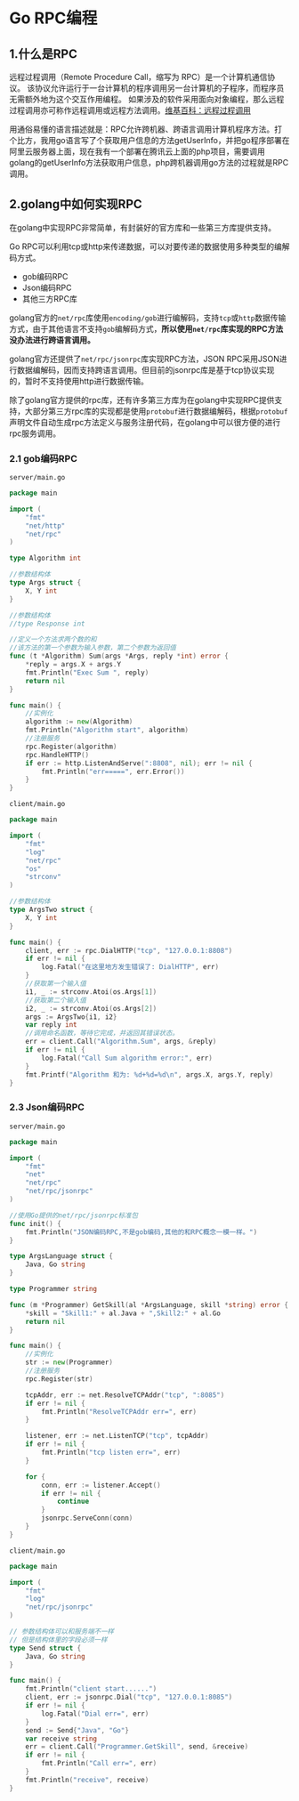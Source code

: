 # Go RPC编程

## 1.什么是RPC

远程过程调用（Remote Procedure Call，缩写为 RPC）是一个计算机通信协议。 该协议允许运行于一台计算机的程序调用另一台计算机的子程序，而程序员无需额外地为这个交互作用编程。 如果涉及的软件采用面向对象编程，那么远程过程调用亦可称作远程调用或远程方法调用。[维基百科：远程过程调用](https://link.zhihu.com/?target=https%3A//zh.wikipedia.org/wiki/%E9%81%A0%E7%A8%8B%E9%81%8E%E7%A8%8B%E8%AA%BF%E7%94%A8)



用通俗易懂的语言描述就是：RPC允许跨机器、跨语言调用计算机程序方法。打个比方，我用go语言写了个获取用户信息的方法getUserInfo，并把go程序部署在阿里云服务器上面，现在我有一个部署在腾讯云上面的php项目，需要调用golang的getUserInfo方法获取用户信息，php跨机器调用go方法的过程就是RPC调用。





## 2.golang中如何实现RPC

在golang中实现RPC非常简单，有封装好的官方库和一些第三方库提供支持。

Go RPC可以利用tcp或http来传递数据，可以对要传递的数据使用多种类型的编解码方式。

- gob编码RPC
- Json编码RPC
- 其他三方RPC库

golang官方的`net/rpc`库使用`encoding/gob`进行编解码，支持`tcp`或`http`数据传输方式，由于其他语言不支持`gob`编解码方式，**所以使用`net/rpc`库实现的RPC方法没办法进行跨语言调用。**

golang官方还提供了`net/rpc/jsonrpc`库实现RPC方法，JSON RPC采用JSON进行数据编解码，因而支持跨语言调用。但目前的jsonrpc库是基于tcp协议实现的，暂时不支持使用http进行数据传输。

除了golang官方提供的rpc库，还有许多第三方库为在golang中实现RPC提供支持，大部分第三方rpc库的实现都是使用`protobuf`进行数据编解码，根据`protobuf`声明文件自动生成rpc方法定义与服务注册代码，在golang中可以很方便的进行rpc服务调用。



### 2.1 gob编码RPC

`server/main.go`

```go
package main

import (
	"fmt"
	"net/http"
	"net/rpc"
)

type Algorithm int

//参数结构体
type Args struct {
	X, Y int
}

//参数结构体
//type Response int

//定义一个方法求两个数的和
//该方法的第一个参数为输入参数，第二个参数为返回值
func (t *Algorithm) Sum(args *Args, reply *int) error {
	*reply = args.X + args.Y
	fmt.Println("Exec Sum ", reply)
	return nil
}

func main() {
	//实例化
	algorithm := new(Algorithm)
	fmt.Println("Algorithm start", algorithm)
	//注册服务
	rpc.Register(algorithm)
	rpc.HandleHTTP()
	if err := http.ListenAndServe(":8808", nil); err != nil {
		fmt.Println("err=====", err.Error())
	}
}
```

`client/main.go`

```go
package main

import (
	"fmt"
	"log"
	"net/rpc"
	"os"
	"strconv"
)

//参数结构体
type ArgsTwo struct {
	X, Y int
}

func main() {
	client, err := rpc.DialHTTP("tcp", "127.0.0.1:8808")
	if err != nil {
		log.Fatal("在这里地方发生错误了: DialHTTP", err)
	}
	//获取第一个输入值
	i1, _ := strconv.Atoi(os.Args[1])
	//获取第二个输入值
	i2, _ := strconv.Atoi(os.Args[2])
	args := ArgsTwo{i1, i2}
	var reply int
	//调用命名函数，等待它完成，并返回其错误状态。
	err = client.Call("Algorithm.Sum", args, &reply)
	if err != nil {
		log.Fatal("Call Sum algorithm error:", err)
	}
	fmt.Printf("Algorithm 和为: %d+%d=%d\n", args.X, args.Y, reply)
}
```


### 2.3 Json编码RPC

`server/main.go`

```go
package main

import (
	"fmt"
	"net"
	"net/rpc"
	"net/rpc/jsonrpc"
)

//使用Go提供的net/rpc/jsonrpc标准包
func init() {
	fmt.Println("JSON编码RPC,不是gob编码,其他的和RPC概念一模一样。")
}

type ArgsLanguage struct {
	Java, Go string
}

type Programmer string

func (m *Programmer) GetSkill(al *ArgsLanguage, skill *string) error {
	*skill = "Skill1:" + al.Java + ",Skill2:" + al.Go
	return nil
}

func main() {
	//实例化
	str := new(Programmer)
	//注册服务
	rpc.Register(str)

	tcpAddr, err := net.ResolveTCPAddr("tcp", ":8085")
	if err != nil {
		fmt.Println("ResolveTCPAddr err=", err)
	}

	listener, err := net.ListenTCP("tcp", tcpAddr)
	if err != nil {
		fmt.Println("tcp listen err=", err)
	}

	for {
		conn, err := listener.Accept()
		if err != nil {
			continue
		}
		jsonrpc.ServeConn(conn)
	}
}
```

`client/main.go`

```go
package main

import (
	"fmt"
	"log"
	"net/rpc/jsonrpc"
)

// 参数结构体可以和服务端不一样
// 但是结构体里的字段必须一样
type Send struct {
	Java, Go string
}

func main() {
	fmt.Println("client start......")
	client, err := jsonrpc.Dial("tcp", "127.0.0.1:8085")
	if err != nil {
		log.Fatal("Dial err=", err)
	}
	send := Send{"Java", "Go"}
	var receive string
	err = client.Call("Programmer.GetSkill", send, &receive)
	if err != nil {
		fmt.Println("Call err=", err)
	}
	fmt.Println("receive", receive)
}
```
